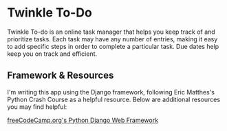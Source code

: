 # Twinkle To-Do <br />

Twinkle To-do is an online task manager that helps you keep track of and prioritize tasks.
Each task may have any number of entries, making it easy to add specific steps in order
to complete a particular task. Due dates help keep you on track and efficient.

## Framework & Resources <br />
I'm writing this app using the Django framework, following Eric Matthes's Python Crash
Course as a helpful resource. Below are additional resources you may find helpful:

[freeCodeCamp.org's Python Django Web Framework](https://www.youtube.com/watch?v=F5mRW0jo-U4) <br />
